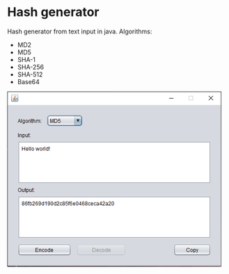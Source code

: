 # Hash generator

Hash generator from text input in java.
Algorithms:
- MD2
- MD5
- SHA-1
- SHA-256
- SHA-512
- Base64

![Screenshot](https://github.com/diogomcasado/Hash/blob/main/main.PNG)
